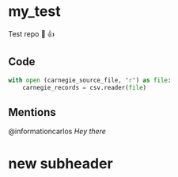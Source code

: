 # my_test
Test repo :tada:
:+1:

## Code
````python
with open (carnegie_source_file, "r") as file:
	carnegie_records = csv.reader(file)
````
## Mentions
@informationcarlos *Hey there*

# new subheader

